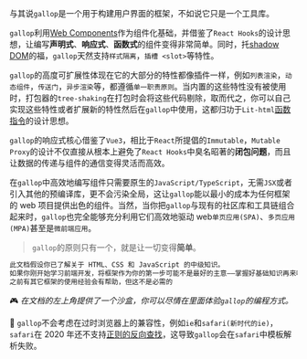 与其说`gallop`是一个用于构建用户界面的框架，不如说它只是一个工具库。

`gallop`利用[Web Components](https://developer.mozilla.org/docs/Web/Web_Components)作为组件化基础，并借鉴了`React Hooks`的设计思想，让编写**声明式**、**响应式**、**函数式**的组件变得非常简单。同时，托[shadow DOM](https://developer.mozilla.org/en-US/docs/Web/Web_Components/Using_shadow_DOM)的福，`gallop`天然支持`样式隔离`，`插槽 <slot>`等特性。

`gallop`的高度可扩展性体现在它的大部分的特性都像插件一样，例如`列表渲染`，`动态组件`，`传送门`，`异步渲染`等，都遵循`单一职责原则`。当内置的这些特性没有被使用时，打包器的`tree-shaking`在打包时会将这些代码剔除，取而代之，你可以自己实现这些特性或者扩展新的特性然后在`gallop`中使用，这都归功于`Lit-html`[函数指令](/#)的设计思想。

`gallop`的响应式核心借鉴了`Vue3`，相比于`React`所提倡的`Immutable`，`Mutable Proxy`的设计不仅直接从根本上避免了`React Hooks`中臭名昭著的**闭包问题**，而且让数据的传递与组件的通信变得灵活而高效。

在`gallop`中高效地编写组件只需要原生的`JavaScript/TypeScript`，无需`JSX`或者引入其他的预编译库，更不会污染全局，这让`gallop`能以最小的成本为任何框架的 web 项目提供出色的组件。当然，当你把`gallop`与现有的社区库和工具链组合起来时，`gallop`也完全能够充分利用它们高效地驱动 web`单页应用(SPA)`、`多页应用(MPA)`甚至是`微前端应用`。

> `gallop`的原则只有一个，就是让一切变得**简单**。

```html
此文档假设你已了解关于 HTML、CSS 和 JavaScript 的中级知识。
如果你刚开始学习前端开发，将框架作为你的第一步可能不是最好的主意——掌握好基础知识再来吧！
之前有其它框架的使用经验会有帮助，但这不是必需的
```

🎮 _在文档的左上角提供了一个沙盒，你可以尽情在里面体验`gallop`的编程方式。_

👴 `gallop`不会考虑在过时浏览器上的兼容性，例如`ie`和`safari(新时代的ie)`，`safari`在 2020 年还不支持[正则的反向查找](https://stackoverflow.com/questions/58460501/js-regex-lookbehind-not-working-in-firefox-and-safari)，这导致`gallop`会在`safari`中模板解析失败。
